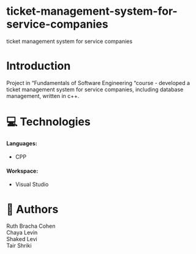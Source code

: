 # ticket-management-system-for-service-companies
ticket management system for service companies
# Introduction
Project in “Fundamentals of Software Engineering “course - developed a ticket management system for service companies, including database management, written in c++.
# 💻 Technologies 

#### Languages: <br />
  * CPP
#### Workspace: <br /> 
  * Visual Studio <br />
 

# 📗 Authors
Ruth Bracha Cohen <br />
Chaya Levin <br />
Shaked Levi <br />
Tair Shriki <br />

